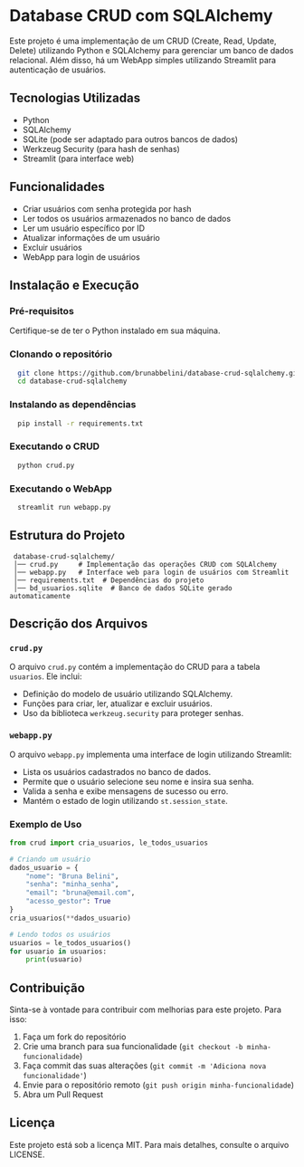 # Database CRUD com SQLAlchemy

Este projeto é uma implementação de um CRUD (Create, Read, Update, Delete) utilizando Python e SQLAlchemy para gerenciar um banco de dados relacional. Além disso, há um WebApp simples utilizando Streamlit para autenticação de usuários.

## Tecnologias Utilizadas

- Python  
- SQLAlchemy  
- SQLite (pode ser adaptado para outros bancos de dados)  
- Werkzeug Security (para hash de senhas)  
- Streamlit (para interface web)  

## Funcionalidades

- Criar usuários com senha protegida por hash  
- Ler todos os usuários armazenados no banco de dados  
- Ler um usuário específico por ID  
- Atualizar informações de um usuário  
- Excluir usuários  
- WebApp para login de usuários  

## Instalação e Execução

### Pré-requisitos

Certifique-se de ter o Python instalado em sua máquina.

### Clonando o repositório
```bash
  git clone https://github.com/brunabbelini/database-crud-sqlalchemy.git
  cd database-crud-sqlalchemy
```

### Instalando as dependências

```bash
  pip install -r requirements.txt
```

### Executando o CRUD

```bash
  python crud.py
```

### Executando o WebApp

```bash
  streamlit run webapp.py
```

## Estrutura do Projeto
```
 database-crud-sqlalchemy/
 │── crud.py     # Implementação das operações CRUD com SQLAlchemy
 │── webapp.py   # Interface web para login de usuários com Streamlit
 │── requirements.txt  # Dependências do projeto
 │── bd_usuarios.sqlite  # Banco de dados SQLite gerado automaticamente

```

## Descrição dos Arquivos

### `crud.py`

O arquivo `crud.py` contém a implementação do CRUD para a tabela `usuarios`. Ele inclui:

- Definição do modelo de usuário utilizando SQLAlchemy.
- Funções para criar, ler, atualizar e excluir usuários.
- Uso da biblioteca `werkzeug.security` para proteger senhas.

### `webapp.py`

O arquivo `webapp.py` implementa uma interface de login utilizando Streamlit:

- Lista os usuários cadastrados no banco de dados.
- Permite que o usuário selecione seu nome e insira sua senha.
- Valida a senha e exibe mensagens de sucesso ou erro.
- Mantém o estado de login utilizando `st.session_state`.

### Exemplo de Uso

```python
from crud import cria_usuarios, le_todos_usuarios

# Criando um usuário
dados_usuario = {
    "nome": "Bruna Belini",
    "senha": "minha_senha",
    "email": "bruna@email.com",
    "acesso_gestor": True
}
cria_usuarios(**dados_usuario)

# Lendo todos os usuários
usuarios = le_todos_usuarios()
for usuario in usuarios:
    print(usuario)
```

## Contribuição

Sinta-se à vontade para contribuir com melhorias para este projeto. Para isso:

1. Faça um fork do repositório
2. Crie uma branch para sua funcionalidade (`git checkout -b minha-funcionalidade`)
3. Faça commit das suas alterações (`git commit -m 'Adiciona nova funcionalidade'`)
4. Envie para o repositório remoto (`git push origin minha-funcionalidade`)
5. Abra um Pull Request

## Licença

Este projeto está sob a licença MIT. Para mais detalhes, consulte o arquivo LICENSE.

